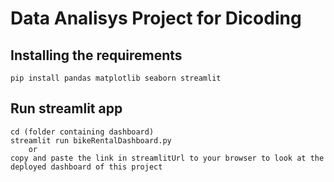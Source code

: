 # Data Analisys Project for Dicoding

## Installing the requirements
```
pip install pandas matplotlib seaborn streamlit
```

## Run streamlit app
```
cd (folder containing dashboard)
streamlit run bikeRentalDashboard.py
    or
copy and paste the link in streamlitUrl to your browser to look at the deployed dashboard of this project
```
